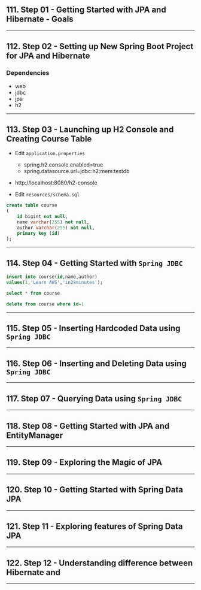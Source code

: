 ## 111. Step 01 - Getting Started with JPA and Hibernate - Goals

***

## 112. Step 02 - Setting up New Spring Boot Project for JPA and Hibernate

### Dependencies
* web
* jdbc
* jpa
* h2

***

## 113. Step 03 - Launching up H2 Console and Creating Course Table

* Edit `application.properties`
    * spring.h2.console.enabled=true
    * spring.datasource.url=jdbc:h2:mem:testdb

* http://localhost:8080/h2-console

* Edit `resources/schema.sql`
```sql
create table course
(
    id bigint not null,
    name varchar(255) not null,
    author varchar(255) not null,
    primary key (id)
);
```

***

## 114. Step 04 - Getting Started with `Spring JDBC`

```sql
insert into course(id,name,author)
values(1,'Learn AWS','in28minutes');

select * from course

delete from course where id=1
```

***

## 115. Step 05 - Inserting Hardcoded Data using `Spring JDBC`

***

## 116. Step 06 - Inserting and Deleting Data using `Spring JDBC`

***

## 117. Step 07 - Querying Data using `Spring JDBC`

***

## 118. Step 08 - Getting Started with JPA and EntityManager

***

## 119. Step 09 - Exploring the Magic of JPA

***

## 120. Step 10 - Getting Started with Spring Data JPA

***

## 121. Step 11 - Exploring features of Spring Data JPA

***

## 122. Step 12 - Understanding difference between Hibernate and

***
































